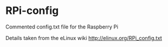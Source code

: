 RPi-config
==========

Commented config.txt file for the Raspberry Pi

Details taken from the eLinux wiki
http://elinux.org/RPi_config.txt